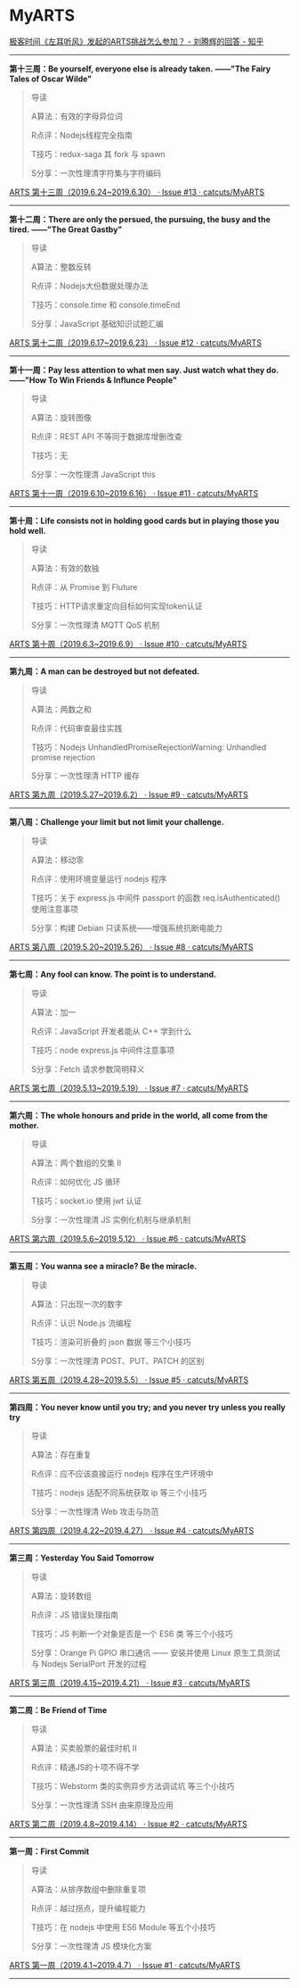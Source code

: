 # MyARTS

[极客时间《左耳听风》发起的ARTS挑战怎么参加？ - 刘腾辉的回答 - 知乎](https://www.zhihu.com/question/301150832/answer/638452395)
___
**第十三周：Be yourself, everyone else is already taken.**
**——"The Fairy Tales of Oscar Wilde"**

> 导读    
>
> A算法：有效的字母异位词   
>
> R点评：Nodejs线程完全指南    
>
> T技巧：redux-saga 其 fork 与 spawn   
>
> S分享：一次性理清字符集与字符编码

[ARTS 第十三周（2019.6.24~2019.6.30） · Issue #13 · catcuts/MyARTS](https://github.com/catcuts/MyARTS/issues/13)
___
**第十二周：There are only the persued, the pursuing, the busy and the tired.**
**——"The Great Gastby"**

> 导读   
>
> A算法：整数反转  
>
> R点评：Nodejs大份数据处理办法   
>
> T技巧：console.time 和 console.timeEnd  
>
> S分享：JavaScript 基础知识试题汇编

[ARTS 第十二周（2019.6.17~2019.6.23） · Issue #12 · catcuts/MyARTS](https://github.com/catcuts/MyARTS/issues/12)
___
**第十一周：Pay less attention to what men say. Just watch what they do.**
**——"How To Win Friends & Influnce People"**

> 导读  
>
> A算法：旋转图像 
>
> R点评：REST API 不等同于数据库增删改查  
>
> T技巧：无 
>
> S分享：一次性理清 JavaScript this

[ARTS 第十一周（2019.6.10~2019.6.16） · Issue #11 · catcuts/MyARTS](https://github.com/catcuts/MyARTS/issues/11)
___
**第十周：Life consists not in holding good cards but in playing those you hold well.**

> 导读 
>
> A算法：有效的数独
>
> R点评：从 Promise 到 Fluture 
>
> T技巧：HTTP请求重定向目标如何实现token认证 
>
> S分享：一次性理清 MQTT QoS 机制

[ARTS 第十周（2019.6.3~2019.6.9） · Issue #10 · catcuts/MyARTS](https://github.com/catcuts/MyARTS/issues/10)
___
**第九周：A man can be destroyed but not defeated.**

> 导读
>
> A算法：两数之和
>
> R点评：代码审查最佳实践
>
> T技巧：Nodejs UnhandledPromiseRejectionWarning: Unhandled promise rejection
>
> S分享：一次性理清 HTTP 缓存

[ARTS 第九周（2019.5.27~2019.6.2） · Issue #9 · catcuts/MyARTS](https://github.com/catcuts/MyARTS/issues/9)
___
**第八周：Challenge your limit but not limit your challenge.**

> 导读
>
> A算法：移动零
>
> R点评：使用环境变量运行 nodejs 程序
>
> T技巧：关于 express.js 中间件 passport 的函数 req.isAuthenticated() 使用注意事项
>
> S分享：构建 Debian 只读系统——增强系统抗断电能力

[ARTS 第八周（2019.5.20~2019.5.26） · Issue #8 · catcuts/MyARTS](https://github.com/catcuts/MyARTS/issues/8)
___
**第七周：Any fool can know. The point is to understand.**

> 导读
>
> A算法：加一
>
> R点评：JavaScript 开发者能从 C++ 学到什么
>
> T技巧：node express.js 中间件注意事项
>
> S分享：Fetch 请求参数简明释义

[ARTS 第七周（2019.5.13~2019.5.19） · Issue #7 · catcuts/MyARTS](https://github.com/catcuts/MyARTS/issues/7)
___
**第六周：The whole honours and pride in the world, all come from the mother.**

> 导读
>
> A算法：两个数组的交集 II
>
> R点评：如何优化 JS 循环
>
> T技巧：socket.io 使用 jwt 认证
>
> S分享：一次性理清 JS 实例化机制与继承机制

[ARTS 第六周（2019.5.6~2019.5.12） · Issue #6 · catcuts/MyARTS](https://github.com/catcuts/MyARTS/issues/6)
___
**第五周：You wanna see a miracle? Be the miracle.**

> 导读
>
> A算法：只出现一次的数字
>
> R点评：认识 Node.js 流编程
>
> T技巧：渲染可折叠的 json 数据 等三个小技巧
>
> S分享：一次性理清 POST、PUT、PATCH 的区别

[ARTS 第五周（2019.4.28~2019.5.5） · Issue #5 · catcuts/MyARTS](https://github.com/catcuts/MyARTS/issues/5)
___
**第四周：You never know until you try; and you never try unless you really try**

> 导读
>
> A算法：存在重复
>
> R点评：应不应该直接运行 nodejs 程序在生产环境中
>
> T技巧：nodejs 适配不同系统获取 ip 等三个小技巧
>
> S分享：一次性理清 Web 攻击与防范

[ARTS 第四周（2019.4.22~2019.4.27） · Issue #4 · catcuts/MyARTS](https://github.com/catcuts/MyARTS/issues/4)
___
**第三周：Yesterday You Said Tomorrow**

> 导读
>
> A算法：旋转数组
>
> R点评：JS 错误处理指南
>
> T技巧：JS 判断一个对象是否是一个 ES6 类 等三个小技巧
>
> S分享：Orange Pi GPIO 串口通讯 —— 安装并使用 Linux 原生工具测试 与 Nodejs SerialPort 开发的过程

[ARTS 第三周（2019.4.15~2019.4.21） · Issue #3 · catcuts/MyARTS](https://github.com/catcuts/MyARTS/issues/3)
___
**第二周：Be Friend of Time**

> 导读  
>
> A算法：买卖股票的最佳时机 II 
>
> R点评：精通JS的十项不得不学 
>
> T技巧：Webstorm 类的实例异步方法调试坑 等三个小技巧  
>
> S分享：一次性理清 SSH 由来原理及应用

[ARTS 第二周（2019.4.8~2019.4.14） · Issue #2 · catcuts/MyARTS](https://github.com/catcuts/MyARTS/issues/2)
___
**第一周：First Commit**

> 导读
>
> A算法：从排序数组中删除重复项
>
> R点评：越过拐点，提升编程能力
>
> T技巧：在 nodejs 中使用 ES6 Module 等五个小技巧
>
> S分享：一次性理清 JS 模块化方案

[ARTS 第一周（2019.4.1~2019.4.7） · Issue #1 · catcuts/MyARTS](https://github.com/catcuts/MyARTS/issues/1)
___
